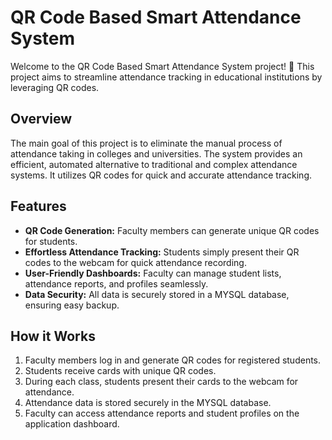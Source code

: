 # QR Code Based Smart Attendance System

Welcome to the QR Code Based Smart Attendance System project! 🚀 This project aims to streamline attendance tracking in educational institutions by leveraging QR codes.

## Overview

The main goal of this project is to eliminate the manual process of attendance taking in colleges and universities. The system provides an efficient, automated alternative to traditional and complex attendance systems. It utilizes QR codes for quick and accurate attendance tracking.

## Features

- **QR Code Generation:** Faculty members can generate unique QR codes for students.
- **Effortless Attendance Tracking:** Students simply present their QR codes to the webcam for quick attendance recording.
- **User-Friendly Dashboards:** Faculty can manage student lists, attendance reports, and profiles seamlessly.
- **Data Security:** All data is securely stored in a MYSQL database, ensuring easy backup.

## How it Works

1. Faculty members log in and generate QR codes for registered students.
2. Students receive cards with unique QR codes.
3. During each class, students present their cards to the webcam for attendance.
4. Attendance data is stored securely in the MYSQL database.
5. Faculty can access attendance reports and student profiles on the application dashboard.
